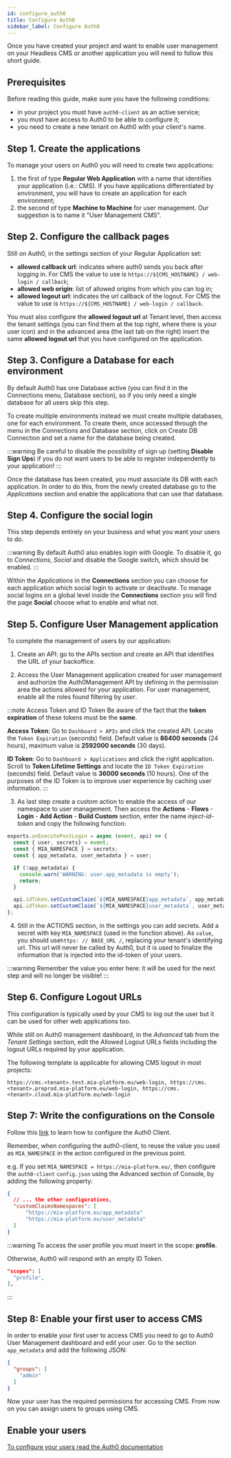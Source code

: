 ```yaml
---
id: configure_auth0
title: Configure Auth0
sidebar_label: Configure Auth0
---
```


<!--
WARNING: this file was automatically generated by Mia-Platform Doc Aggregator.
DO NOT MODIFY IT BY HAND.
Instead, modify the source file and run the aggregator to regenerate this file.
-->

Once you have created your project and want to enable user management on your Headless CMS or another application you will need to follow this short guide.

## Prerequisites

Before reading this guide, make sure you have the following conditions:

* in your project you must have `auth0-client` as an active service;
* you must have access to Auth0 to be able to configure it;
* you need to create a new tenant on Auth0 with your client's name.

## Step 1. Create the applications

To manage your users on Auth0 you will need to create two applications:

1. the first of type **Regular Web Application** with a name that identifies your application (i.e.: CMS). If you have applications differentiated by environment, you will have to create an application for each environment;
2. the second of type **Machine to Machine** for user management. Our suggestion is to name it "User Management CMS".

## Step 2. Configure the callback pages

Still on Auth0, in the settings section of your Regular Application set:

* **allowed callback url**: indicates where auth0 sends you back after logging in. For CMS the value to use is `https://${CMS_HOSTNAME} / web-login / callback`;
* **allowed web origin**: list of allowed origins from which you can log in;
* **allowed logout url**: indicates the url callback of the logout. For CMS the value to use is `https://${CMS_HOSTNAME} / web-login / callback`.

You must also configure the **allowed logout url** at Tenant level, then access the tenant settings (you can find them at the top right, where there is your user icon) and in the advanced area (the last tab on the right) insert the same **allowed logout url** that you have configured on the application.

## Step 3. Configure a Database for each environment

By default Auth0 has one Database active (you can find it in the Connections menu, Database section), so if you only need a single database for all users skip this step.

To create multiple environments instead we must create multiple databases, one for each environment.
To create them, once accessed through the menu in the Connections and Database section, click on Create DB Connection and set a name for the database being created.

:::warning
Be careful to disable the possibility of sign up (setting **Disable Sign Ups**) if you do not want users to be able to register independently to your application!
:::

Once the database has been created, you must associate its DB with each application.
In order to do this, from the newly created database go to the *Applications* section and enable the applications that can use that database.

## Step 4. Configure the social login

This step depends entirely on your business and what you want your users to do.

:::warning
By default Auth0 also enables login with Google. To disable it, go to *Connections*, *Social* and disable the Google switch, which should be enabled.
:::

Within the *Applications* in the **Connections** section you can choose for each application which social login to activate or deactivate.
To manage social logins on a global level inside the **Connections** section you will find the page **Social** choose what to enable and what not.

## Step 5. Configure User Management application

To complete the management of users by our application:

1. Create an API: go to the APIs section and create an API that identifies the URL of your backoffice.

2. Access the User Management application created for user management and authorize the Auth0Management API by defining in the permission area the actions allowed for your application.
For user management, enable all the roles found filtering by *user*.

:::note Access Token and ID Token
Be aware of the fact that the **token expiration** of these tokens must be the **same**.

**Access Token**: Go to `Dashboard > APIs` and click the created API. Locate the `Token Expiration` (seconds) field. Default value is **86400 seconds** (24 hours), maximum value is **2592000 seconds** (30 days).

**ID Token**: Go to `Dashboard > Applications` and click the right application. Scroll to **Token Lifetime Settings** and locate the `ID Token Expiration` (seconds) field. Default value is **36000 seconds** (10 hours). One of the purposes of the ID Token is to improve user experience by caching user information.
:::

3. As last step create a custom action to enable the access of our namespace to user management.
Then access the **Actions** - **Flows** - **Login** - **Add Action** - **Build Custom** section, enter the name *inject-id-token* and copy the following function:

```javascript
exports.onExecutePostLogin = async (event, api) => {
  const { user, secrets} = event;
  const { MIA_NAMESPACE } = secrets;
  const { app_metadata, user_metadata } = user;

  if (!app_metadata) {
    console.warn('WARNING: user.app_metadata is empty');
    return;
  }

  api.idToken.setCustomClaim(`${MIA_NAMESPACE}app_metadata`, app_metadata);
  api.idToken.setCustomClaim(`${MIA_NAMESPACE}user_metadata`, user_metadata);
};
```

4. Still in the ACTIONS section, in the settings you can add secrets. Add a secret with key `MIA_NAMESPACE` (used in the function above). As `value`, you should use` https: // BASE_URL / `, replacing your tenant's identifying url. This url will never be called by Auth0, but it is used to finalize the information that is injected into the id-token of your users.

:::warning
Remember the value you enter here: it will be used for the next step and will no longer be visible!
:::

## Step 6. Configure Logout URLs

This configuration is typically used by your CMS to log out the user but it can be used for other web applications too.

While still on Auth0 management dashboard, in the _Advanced_ tab from the _Tenant Settings_ section, edit the Allowed Logout URLs fields including the logout URLs required by your application.

The following template is applicable for allowing CMS logout in most projects:

```
https://cms.<tenant>.test.mia-platform.eu/web-login, https://cms.<tenant>.preprod.mia-platform.eu/web-login, https://cms.<tenant>.cloud.mia-platform.eu/web-login
```

## Step 7: Write the configurations on the Console

Follow this [link](/runtime_suite/auth0-client/20_configuration.md) to learn how to configure the Auth0 Client.

Remember, when configuring the auth0-client, to reuse the value you used as `MIA_NAMESPACE` in the action configured in the previous point.

e.g.
If you set `MIA_NAMESPACE = https://mia-platform.eu/`, then configure the `auth0-client` `config.json` using the Advanced section of Console, by adding the following property:  

```json
{
  // ... the other configurations,
  "customClaimsNamespaces": [
      "https://mia-platform.eu/app_metadata"
      "https://mia-platform.eu/user_metadata"
  ]
}
```

:::warning
  To access the user profile you must insert in the scope: **profile**.

  Otherwise, Auth0 will respond with an empty ID Token.

  ```json
  "scopes": [
    "profile",
  ],
  ```

:::

## Step 8: Enable your first user to access CMS

In order to enable your first user to access CMS you need to go to Auth0 User Management dashboard and edit your user. Go to the section `app_metadata` and add the following JSON:  

```Json
{
  "groups": [
    "admin"
  ]
}
```  

Now your user has the required permissions for accessing CMS. From now on you can assign users to groups using CMS.
  
## Enable your users

[To configure your users read the Auth0 documentation](https://auth0.com/docs/users/guides/manage-users-using-the-dashboard)
